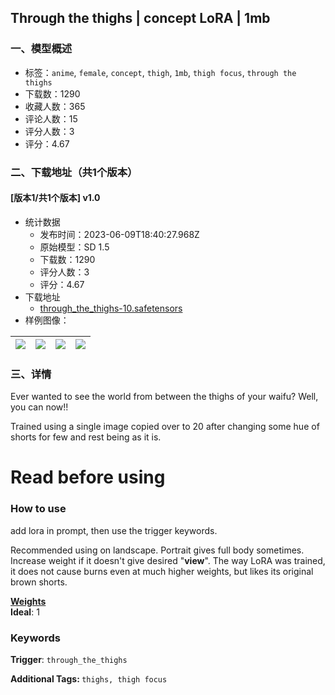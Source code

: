 ## Through the thighs | concept LoRA | 1mb
### 一、模型概述

- 标签：`anime`, `female`, `concept`, `thigh`, `1mb`, `thigh focus`, `through the thighs`
- 下载数：1290
- 收藏人数：365
- 评论人数：15
- 评分人数：3
- 评分：4.67

### 二、下载地址（共1个版本）

#### [版本1/共1个版本] v1.0

- 统计数据
  - 发布时间：2023-06-09T18:40:27.968Z
  - 原始模型：SD 1.5
  - 下载数：1290
  - 评分人数：3
  - 评分：4.67
- 下载地址
  - [through_the_thighs-10.safetensors](https://civitai.com/api/download/models/92597)
- 样例图像：

| <img src="https://image.civitai.com/xG1nkqKTMzGDvpLrqFT7WA/ca631a9d-05d6-42e2-8260-25ea96af55a2/width=450/1087943.jpeg" /> | <img src="https://image.civitai.com/xG1nkqKTMzGDvpLrqFT7WA/fa2fcea8-bd01-4458-90b9-6168dffc4008/width=450/1087946.jpeg" /> | <img src="https://image.civitai.com/xG1nkqKTMzGDvpLrqFT7WA/3c4e6022-1e7e-4675-b62d-91ad5bfe294d/width=450/1087947.jpeg" /> | <img src="https://image.civitai.com/xG1nkqKTMzGDvpLrqFT7WA/dba130c3-63a9-45f3-8d6f-8ffaaf741394/width=450/1087948.jpeg" /> |
| ---- | ---- | ---- | ---- |


### 三、详情
<p>Ever wanted to see the world from between the thighs of your waifu? Well, you can now!!</p><p>Trained using a single image copied over to 20 after changing some hue of shorts for few and rest being as it is.</p><p></p><h1 id="heading-200">Read before using</h1><p></p><h3 id="how-to-use">How to use</h3><p>add lora in prompt, then use the trigger keywords.</p><p></p><p>Recommended using on landscape. Portrait gives full body sometimes. Increase weight if it doesn't give desired "<strong>view</strong>". The way LoRA was trained, it does not cause burns even at much higher weights, but likes its original brown shorts.</p><p></p><p><strong><u>Weights</u></strong><br /><strong>Ideal</strong>: 1</p><p></p><h3 id="keywords">Keywords</h3><p><strong>Trigger</strong>: <code>through_the_thighs</code></p><p><strong>Additional Tags: </strong><code>thighs, thigh focus</code></p><p></p>